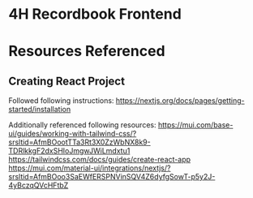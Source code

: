 # 4H Recordbook Frontend

# Resources Referenced

## Creating React Project

Followed following instructions:
https://nextjs.org/docs/pages/getting-started/installation

Additionally referenced following resources:
https://mui.com/base-ui/guides/working-with-tailwind-css/?srsltid=AfmBOootTTa3Rt3X0ZzWbNX8k9-TDRlkkgF2dxSHIoJmgwJWiLmdxtu1
https://tailwindcss.com/docs/guides/create-react-app
https://mui.com/material-ui/integrations/nextjs/?srsltid=AfmBOoo3SaEWfERSPNVinSQV4Z6dyfgSowT-p5y2J-4yBczqQVcHFtbZ
